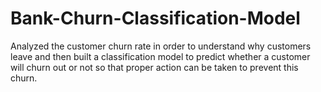# Bank-Churn-Classification-Model
Analyzed the customer churn rate in order to understand why customers leave and then built a classification model to predict whether a customer will churn out or not so that proper action can be taken to prevent this churn.
